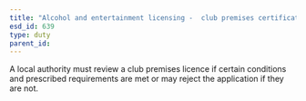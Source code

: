 ```yaml
---
title: "Alcohol and entertainment licensing -  club premises certificate review"
esd_id: 639
type: duty
parent_id:  
---
```


A local authority must review a club premises licence if certain conditions and prescribed requirements are met or may reject the application if they are not.

